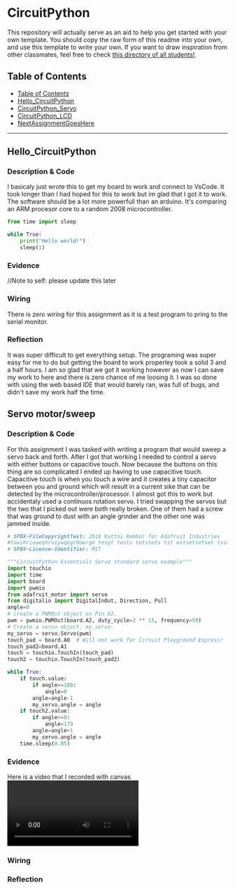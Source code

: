 # CircuitPython
This repository will actually serve as an aid to help you get started with your own template.  You should copy the raw form of this readme into your own, and use this template to write your own.  If you want to draw inspiration from other classmates, feel free to check [this directory of all students!](https://github.com/chssigma/Class_Accounts).
## Table of Contents
* [Table of Contents](#TableOfContents)
* [Hello_CircuitPython](#Hello_CircuitPython)
* [CircuitPython_Servo](#CircuitPython_Servo)
* [CircuitPython_LCD](#CircuitPython_LCD)
* [NextAssignmentGoesHere](#NextAssignment)
---

## Hello_CircuitPython

### Description & Code
I basicaly just wrote this to get my board to work and connect to VsCode. 
It took longer than I had hoped for this to work but im glad that I got it to work.
The software should be a lot more powerfull than an arduino. 
It's comparing an ARM procesor core to a random 2008 microcontroller.

```python
from time import sleep

while True:
    print("Hello world!")
    sleep(1)

```


### Evidence

//Note to self: please update this later



### Wiring
There is zero wiring for this assignment as it is a test program to pring to the serial monitor.

### Reflection
It was super difficult to get everything setup. The programing was super easy for me to do but getting the board to work properley took a solid 3 and a half hours. I am so glad that we got it working however as now I can save my work to here and there is zero chance of me loosing it. I was so done with using the web based IDE that would barely ran, was full of bugs, and didn't save my work half the time. 




## Servo motor/sweep

### Description & Code
For this assignment I was tasked with writing a program that would sweep a servo back and forth. After I got that working I needed to control a servo with either buttons or capacitive touch. Now because the buttons on this thing are so complicated I ended up having to use capacitive touch. Capacitive touch is when you touch a wire and it creates a tiny capacitor between you and ground which will result in a current sike that can be detected by the microcontroller/processor. I almost got this to work but accidentaly used a continuos rotation servo. I tried swapping the servos but the two that I picked out were both really broken. One of them had a screw that was ground to dust with an angle grinder and the other one was jammed inside.
```python
# SPDX-FileCopyrightText: 2018 Kattni Rembor for Adafruit Industries
#towihriuweqhruiywqegr8owrge tesyt tests tetstets tst estsetsetset tsstese test
# SPDX-License-Identifier: MIT

"""CircuitPython Essentials Servo standard servo example"""
import touchio
import time
import board
import pwmio
from adafruit_motor import servo
from digitalio import DigitalInOut, Direction, Pull
angle=0
# create a PWMOut object on Pin A2.
pwm = pwmio.PWMOut(board.A2, duty_cycle=2 ** 15, frequency=50)
# Create a servo object, my_servo.
my_servo = servo.Servo(pwm)
touch_pad = board.A0  # Will not work for Circuit Playground Express!
touch_pad2=board.A1
touch = touchio.TouchIn(touch_pad)
touch2 = touchio.TouchIn(touch_pad2)

while True:
    if touch.value:
        if angle>=180:
            angle=0
        angle=angle-1
        my_servo.angle = angle
    if touch2.value:
        if angle<=0:
            angle=179
        angle=angle+1
        my_servo.angle = angle
    time.sleep(0.05)

```

### Evidence
Here is a video that I recorded with canvas
![Sweeping Servo]([https://user-images.githubusercontent.com/54641488/192549584-18285130-2e3b-4631-8005-0792c2942f73.gif](https://github.com/solomon4000/eng3/blob/main/CircuitPython%20Servo_%20Solomon%20Lam%20(He_Him)%20-%20Google%20Chrome%202023-09-04%2013-47-12.mp4)https://github.com/solomon4000/eng3/blob/main/CircuitPython%20Servo_%20Solomon%20Lam%20(He_Him)%20-%20Google%20Chrome%202023-09-04%2013-47-12.mp4)

### Wiring

### Reflection
